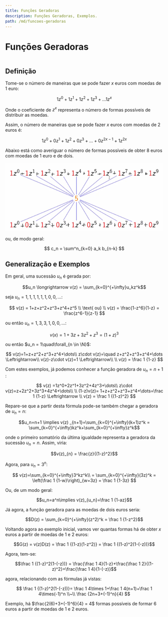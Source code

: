```yaml
---
title: Funções Geradoras
description: Funções Geradoras, Exemplos.
path: /md/funcoes-geradoras
---
```


# Funções Geradoras

```toc

```

## Definição

Tome-se o número de maneiras que se pode fazer $x$ euros com moedas de 1 euro:

$$1z^0+1z^1+1z^2+1z^3+\dots1z^x$$

Onde o coeficiente de $z^x$ representa o número de formas possíveis de distribuir as moedas.

Assim, o número de maneiras que se pode fazer $x$ euros com moedas de 2 euros é:

$$1z^0+0z^1+1z^2+0z^3+\dots+0z^{2x-1}+1z^{2x}$$

Abaixo está como averiguar o número de formas possíveis de obter 8 euros com moedas de 1 euro e de dois.

![8Euros](./imgs/0007-oito.png)

ou, de modo geral:

$$
c_n = \sum^n_{k=0} a_k b_{n-k}
$$

## Generalização e Exemplos

Em geral, uma sucessão $u_n$ é gerada por:

$$u_n \longrightarrow v(z) = \sum_{k=0}^{+\infty}u_kz^k$$

seja $u_n = 1,1,1,1,1,1,0,0,\dots$:

$$
v(z) = 1+z+z^2+z^3+z^4+z^5 \\
\text{ ou} \\
v(z) = \frac{1-z^6}{1-z} = \frac{z^6-1}{z-1}
$$

ou então $u_n = 1,3,3,1,0,0,\dots$:

$$v(x)=1+3z+3z^2+z^3 = (1+z)^3$$

ou então $u_n = 1\quad\forall_{n \in \N}$:

$$
v(z)=1+z+z^2+z^3+z^4+\dots\\
z\cdot v(z)=\quad z+z^2+z^3+z^4+\dots \Leftrightarrow\\
v(z)-z\cdot v(z)=1 \Leftrightarrow\\
\\
v(z) = \frac 1 {1-z}
$$

Com estes exemplos, já podemos conhecer a função geradora de $u_n=n+1$
:

$$
v(z) =1z^0+2z^1+3z^2+4z^3+\dots\\
z\cdot v(z)=z+2z^2+3z^3+4z^4+\dots\\
\\
(1-z)v(z)= 1+z+z^2+z^3+z^4+\dots=\frac 1 {1-z} \Leftrightarrow \\
v(z) = \frac 1 {(1-z)^2}
$$

Repare-se que a partir desta fórmula pode-se também chegar a geradora de $u_n=n$:

$$u_n=n+1 \implies v(z) _{n+1}=\sum_{k=0}^{+\infty}(k+1)z^k = \sum_{k=0}^{+\infty}kz^k+\sum_{k=0}^{+\infty}z^k$$

onde o primeiro somatório da última igualdade representa a geradora da sucessão $u_n=n$. Assim, viria:

$$v(z)_{n} = \frac{z}{(1-z)^2}$$

Agora, para $u_n=3^n$:

$$
v(z)=\sum_{k=0}^{+\infty}3^kz^k\\
= \sum_{k=0}^{+\infty}(3z)^k = \left(\frac 1 {1-w}\right)_{w=3z} = \frac 1 {1-3z}
$$

Ou, de um modo geral:

$$u_n=a^n\implies v(z)_{u_n}=\frac 1 {1-az}$$

Já agora, a função geradora para as moedas de dois euros seria:

$$D(z) = \sum_{k=0}^{+\infty}(z^2)^k = \frac 1 {1-z^2}$$

Voltando agora ao exemplo inicial, vamos ver quantas formas há de obter $x$ euros a partir de moedas de 1 e 2 euros:

$$G(z) = v(z)D(z) = \frac 1 {(1-z)(1-z^2)} = \frac 1 {(1-z)^2(1-(-z))}$$

Agora, tem-se:

$$\frac 1 {(1-z)^2(1-(-z))} = \frac{\frac 1 4}{1-z}+\frac{\frac 1 2}{(1-z)^2}+\frac{\frac 1 4}{1-(-z)}$$

agora, relacionando com as fórmulas já vistas:

$$
\frac 1 {(1-z)^2(1-(-z))}= \frac 1 4\times 1+\frac 1 4(n+1)+\frac 1 4\times(-1)^n \\~\\
\frac {2n+3+(-1)^n}{4}
$$

Exemplo, há $\frac{2(6)+3+(-1)^6}{4} = 4$ formas possíveis de formar $6$ euros a partir de moedas de 1 e 2 euros.
